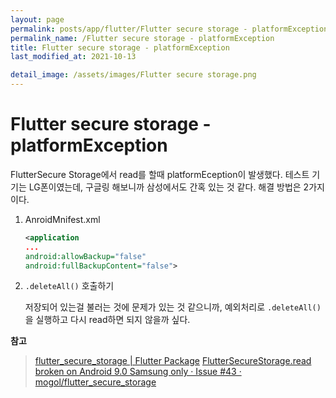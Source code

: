```yaml
---
layout: page
permalink: posts/app/flutter/Flutter secure storage - platformException
permalink_name: /Flutter secure storage - platformException
title: Flutter secure storage - platformException
last_modified_at: 2021-10-13

detail_image: /assets/images/Flutter secure storage.png
---
```

# Flutter secure storage - platformException

FlutterSecure Storage에서 read를 할때 platformEception이 발생했다. 테스트 기기는 LG폰이였는데, 구글링 해보니까 삼성에서도 간혹 있는 것 같다. 해결 방법은 2가지이다.

1. AnroidMnifest.xml
    
    ```xml
    <application
    ...
    android:allowBackup="false"
    android:fullBackupContent="false">
    ```
2. `.deleteAll()` 호출하기
    
    저장되어 있는걸 불러는 것에 문제가 있는 것 같으니까, 예외처리로 `.deleteAll()`을 실행하고 다시 read하면 되지 않을까 싶다.
    
**참고**
> 
> [flutter_secure_storage | Flutter Package](https://pub.dev/packages/flutter_secure_storage)
> [FlutterSecureStorage.read broken on Android 9.0 Samsung only · Issue #43 · mogol/flutter_secure_storage](https://github.com/mogol/flutter_secure_storage/issues/43)
>